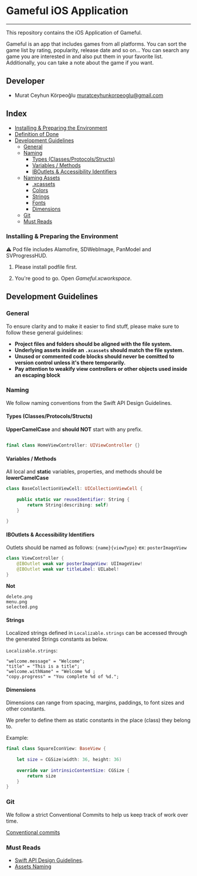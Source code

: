 # Gameful iOS Application
---
This repository contains the iOS Application of Gameful.

Gameful is an app that includes games from all platforms. 
You can sort the game list by rating, popularity, release date and so on...
You can search any game you are interested in and also put them in your favorite list.
Additionally, you can take a note about the game if you want.

## Developer

 - Murat Ceyhun Körpeoğlu <muratceyhunkorpeoglu@gmail.com>

##  Index 
- [Installing & Preparing the Environment](#installing--preparing-the-environment)
- [Definition of Done](#definition-of-done)
- [Development Guidelines](#development-guidelines)
  - [General](#general)
  - [Naming](#naming)
    - [Types (Classes/Protocols/Structs)](#types-classesprotocolsstructs)
    - [Variables / Methods](#variables--methods)
    - [IBOutlets & Accessibility Identifiers](#iboutlets--accessibility-identifiers)
  - [Naming Assets](#naming-assets)
    - [.xcassets](#xcassets)
    - [Colors](#colors)
    - [Strings](#strings)
    - [Fonts](#fonts)
    - [Dimensions](#dimensions)
  - [Git](#git)
  - [Must Reads](#must-reads)
  
### Installing & Preparing the Environment
⚠️ Pod file includes Alamofire, SDWebImage, PanModel and SVProgressHUD.
1. Please install podfile first.

2. You're good to go. Open *Gameful.xcworkspace*.


## Development Guidelines

### General

To ensure clarity and to make it easier to find stuff, please make sure to follow these general guidelines:

- **Project files and folders should be aligned with the file system.**
- **Underlying assets inside an `.xcassets` should match the file system.**
- **Unused or commented code blocks should never be comitted to version control unless it's there temporarily.**
- **Pay attention to weakify view controllers or other objects used inside an escaping block**

### Naming

We follow naming conventions from the Swift API Design Guidelines.

#### Types (Classes/Protocols/Structs)

**UpperCamelCase** and **should NOT** start with any prefix.

```swift

final class HomeViewController: UIViewController {}

```

#### Variables / Methods

All local and **static** variables, properties, and methods should be **lowerCamelCase**

```swift
class BaseCollectionViewCell: UICollectionViewCell {
    
    public static var reuseIdentifier: String {
        return String(describing: self)
    }
    
}
```

#### IBOutlets & Accessibility Identifiers

Outlets should be named as follows: `{name}{viewType}` ex: `posterImageView`

```swift
class ViewController {
    @IBOutlet weak var posterImageView: UIImageView!
    @IBOutlet weak var titleLabel: UILabel!
}
```

**Not**

```
delete.png
menu.png
selected.png
```

#### Strings

Localized strings defined in `Localizable.strings` can be accessed through the generated Strings constants as below.

`Localizable.strings`:
```
"welcome.message" = "Welcome";
"title" = "This is a title";
"welcome.withName" = "Welcome %d ;
"copy.progress" = "You complete %d of %d.";
```

#### Dimensions

Dimensions can range from spacing, margins, paddings, to font sizes and other constants.

We prefer to define them as static constants in the place (class) they belong to.

Example: 

```swift
final class SquareIconView: BaseView {
    
    let size = CGSize(width: 36, height: 36)
    
    override var intrinsicContentSize: CGSize {
        return size
    }
}

```

### Git

We follow a strict Conventional Commits to help us keep track of work over time.

[Conventional commits](https://www.conventionalcommits.org/en/v1.0.0/)

### Must Reads

- [Swift API Design Guidelines](https://swift.org/documentation/api-design-guidelines/).
- [Assets Naming](https://github.com/dkhamsing/ios-asset-names/blob/master/README.md#naming)
